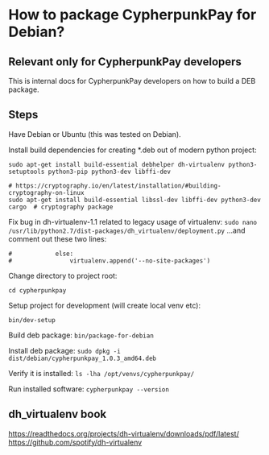 # How to package CypherpunkPay for Debian?

## Relevant only for CypherpunkPay developers

This is internal docs for CypherpunkPay developers on how to build a DEB package.

## Steps

Have Debian or Ubuntu (this was tested on Debian).

Install build dependencies for creating *.deb out of modern python project:

```
sudo apt-get install build-essential debhelper dh-virtualenv python3-setuptools python3-pip python3-dev libffi-dev

# https://cryptography.io/en/latest/installation/#building-cryptography-on-linux
sudo apt-get install build-essential libssl-dev libffi-dev python3-dev cargo  # cryptography package
```

Fix bug in dh-virtualenv-1.1 related to legacy usage of virtualenv:
`sudo nano /usr/lib/python2.7/dist-packages/dh_virtualenv/deployment.py`
...and comment out these two lines:
```
#            else:
#                virtualenv.append('--no-site-packages')
```

Change directory to project root:

`cd cypherpunkpay`

Setup project for development (will create local venv etc):

`bin/dev-setup`

Build deb package:
`bin/package-for-debian`

Install deb package:
`sudo dpkg -i dist/debian/cypherpunkpay_1.0.3_amd64.deb`

Verify it is installed:
`ls -lha /opt/venvs/cypherpunkpay/`

Run installed software:
`cypherpunkpay --version`

## dh_virtualenv book

https://readthedocs.org/projects/dh-virtualenv/downloads/pdf/latest/
https://github.com/spotify/dh-virtualenv
